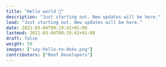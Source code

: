 ```yaml
---
title: "Hello world 👋"
description: "Just starting out. New updates will be here."
lead: "Just starting out. New updates will be here."
date: 2021-03-04T09:19:42+01:00
lastmod: 2021-03-04T09:19:42+01:00
draft: false
weight: 50
images: ["say-hello-to-doks.png"]
contributors: ["Reef Developers"]
---
```

